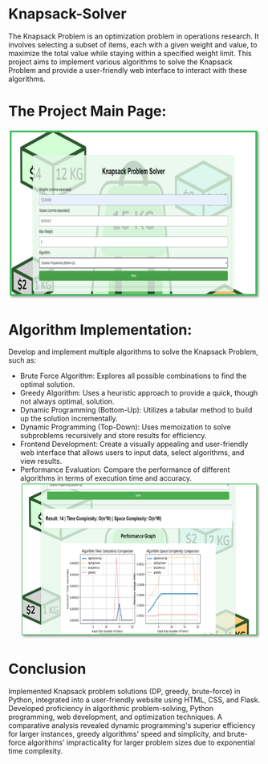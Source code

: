 # Knapsack-Solver
The Knapsack Problem is an optimization problem in operations research. It involves selecting a subset of items, each with a given weight and value, to maximize the total value while staying within a specified weight limit.
This project aims to implement various algorithms to solve the Knapsack Problem and provide a user-friendly web interface to interact with these algorithms.

# The Project Main Page:
![image](https://github.com/Doaa-Mahdy/Knapsack-Solver/blob/main/Interface.png?raw=true)


# Algorithm Implementation:
Develop and implement multiple algorithms to solve the Knapsack Problem, such as:

- Brute Force Algorithm: Explores all possible combinations to find the optimal solution.
- Greedy Algorithm: Uses a heuristic approach to provide a quick, though not always optimal, solution.
- Dynamic Programming (Bottom-Up): Utilizes a tabular method to build up the solution incrementally.
- Dynamic Programming (Top-Down): Uses memoization to solve subproblems recursively and store results for efficiency.
- Frontend Development: Create a visually appealing and user-friendly web interface that allows users to input data, select algorithms, and view results. 
- Performance Evaluation: Compare the performance of different algorithms in terms of execution time and accuracy.
![image](https://github.com/Doaa-Mahdy/Knapsack-Solver/blob/main/Output.png?raw=true)

# Conclusion
Implemented Knapsack problem solutions (DP, greedy, brute-force) in Python, integrated into a user-friendly website using HTML, CSS, and Flask. Developed proficiency in algorithmic problem-solving, Python programming, web development, and optimization techniques. A comparative analysis revealed dynamic programming's superior efficiency for larger instances, greedy algorithms' speed and simplicity, and brute-force algorithms' impracticality for larger problem sizes due to exponential time complexity.
